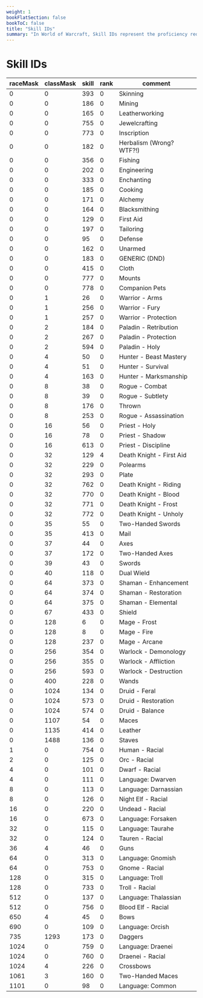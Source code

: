 ```yaml
---
weight: 1
bookFlatSection: false
bookToC: false
title: "Skill IDs"
summary: "In World of Warcraft, Skill IDs represent the proficiency required to perform specific actions such as crafting or equipping certain items, which are learned from profession trainers, recipes, or occasionally as quest rewards."
---
```


<!--markdownlint-disable MD025 MD033 -->

# Skill IDs

| raceMask | classMask | skill | rank | comment                  |
| -------- | --------- | ----- | ---- | ------------------------ |
| 0        | 0         | 393   | 0    | Skinning                 |
| 0        | 0         | 186   | 0    | Mining                   |
| 0        | 0         | 165   | 0    | Leatherworking           |
| 0        | 0         | 755   | 0    | Jewelcrafting            |
| 0        | 0         | 773   | 0    | Inscription              |
| 0        | 0         | 182   | 0    | Herbalism (Wrong? WTF?!) |
| 0        | 0         | 356   | 0    | Fishing                  |
| 0        | 0         | 202   | 0    | Engineering              |
| 0        | 0         | 333   | 0    | Enchanting               |
| 0        | 0         | 185   | 0    | Cooking                  |
| 0        | 0         | 171   | 0    | Alchemy                  |
| 0        | 0         | 164   | 0    | Blacksmithing            |
| 0        | 0         | 129   | 0    | First Aid                |
| 0        | 0         | 197   | 0    | Tailoring                |
| 0        | 0         | 95    | 0    | Defense                  |
| 0        | 0         | 162   | 0    | Unarmed                  |
| 0        | 0         | 183   | 0    | GENERIC (DND)            |
| 0        | 0         | 415   | 0    | Cloth                    |
| 0        | 0         | 777   | 0    | Mounts                   |
| 0        | 0         | 778   | 0    | Companion Pets           |
| 0        | 1         | 26    | 0    | Warrior - Arms           |
| 0        | 1         | 256   | 0    | Warrior - Fury           |
| 0        | 1         | 257   | 0    | Warrior - Protection     |
| 0        | 2         | 184   | 0    | Paladin - Retribution    |
| 0        | 2         | 267   | 0    | Paladin - Protection     |
| 0        | 2         | 594   | 0    | Paladin - Holy           |
| 0        | 4         | 50    | 0    | Hunter - Beast Mastery   |
| 0        | 4         | 51    | 0    | Hunter - Survival        |
| 0        | 4         | 163   | 0    | Hunter - Marksmanship    |
| 0        | 8         | 38    | 0    | Rogue - Combat           |
| 0        | 8         | 39    | 0    | Rogue - Subtlety         |
| 0        | 8         | 176   | 0    | Thrown                   |
| 0        | 8         | 253   | 0    | Rogue - Assassination    |
| 0        | 16        | 56    | 0    | Priest - Holy            |
| 0        | 16        | 78    | 0    | Priest - Shadow          |
| 0        | 16        | 613   | 0    | Priest - Discipline      |
| 0        | 32        | 129   | 4    | Death Knight - First Aid |
| 0        | 32        | 229   | 0    | Polearms                 |
| 0        | 32        | 293   | 0    | Plate                    |
| 0        | 32        | 762   | 0    | Death Knight - Riding    |
| 0        | 32        | 770   | 0    | Death Knight - Blood     |
| 0        | 32        | 771   | 0    | Death Knight - Frost     |
| 0        | 32        | 772   | 0    | Death Knight - Unholy    |
| 0        | 35        | 55    | 0    | Two-Handed Swords        |
| 0        | 35        | 413   | 0    | Mail                     |
| 0        | 37        | 44    | 0    | Axes                     |
| 0        | 37        | 172   | 0    | Two-Handed Axes          |
| 0        | 39        | 43    | 0    | Swords                   |
| 0        | 40        | 118   | 0    | Dual Wield               |
| 0        | 64        | 373   | 0    | Shaman - Enhancement     |
| 0        | 64        | 374   | 0    | Shaman - Restoration     |
| 0        | 64        | 375   | 0    | Shaman - Elemental       |
| 0        | 67        | 433   | 0    | Shield                   |
| 0        | 128       | 6     | 0    | Mage - Frost             |
| 0        | 128       | 8     | 0    | Mage - Fire              |
| 0        | 128       | 237   | 0    | Mage - Arcane            |
| 0        | 256       | 354   | 0    | Warlock - Demonology     |
| 0        | 256       | 355   | 0    | Warlock - Affliction     |
| 0        | 256       | 593   | 0    | Warlock - Destruction    |
| 0        | 400       | 228   | 0    | Wands                    |
| 0        | 1024      | 134   | 0    | Druid - Feral            |
| 0        | 1024      | 573   | 0    | Druid - Restoration      |
| 0        | 1024      | 574   | 0    | Druid - Balance          |
| 0        | 1107      | 54    | 0    | Maces                    |
| 0        | 1135      | 414   | 0    | Leather                  |
| 0        | 1488      | 136   | 0    | Staves                   |
| 1        | 0         | 754   | 0    | Human - Racial           |
| 2        | 0         | 125   | 0    | Orc - Racial             |
| 4        | 0         | 101   | 0    | Dwarf - Racial           |
| 4        | 0         | 111   | 0    | Language: Dwarven        |
| 8        | 0         | 113   | 0    | Language: Darnassian     |
| 8        | 0         | 126   | 0    | Night Elf - Racial       |
| 16       | 0         | 220   | 0    | Undead - Racial          |
| 16       | 0         | 673   | 0    | Language: Forsaken       |
| 32       | 0         | 115   | 0    | Language: Taurahe        |
| 32       | 0         | 124   | 0    | Tauren - Racial          |
| 36       | 4         | 46    | 0    | Guns                     |
| 64       | 0         | 313   | 0    | Language: Gnomish        |
| 64       | 0         | 753   | 0    | Gnome - Racial           |
| 128      | 0         | 315   | 0    | Language: Troll          |
| 128      | 0         | 733   | 0    | Troll - Racial           |
| 512      | 0         | 137   | 0    | Language: Thalassian     |
| 512      | 0         | 756   | 0    | Blood Elf - Racial       |
| 650      | 4         | 45    | 0    | Bows                     |
| 690      | 0         | 109   | 0    | Language: Orcish         |
| 735      | 1293      | 173   | 0    | Daggers                  |
| 1024     | 0         | 759   | 0    | Language: Draenei        |
| 1024     | 0         | 760   | 0    | Draenei - Racial         |
| 1024     | 4         | 226   | 0    | Crossbows                |
| 1061     | 3         | 160   | 0    | Two-Handed Maces         |
| 1101     | 0         | 98    | 0    | Language: Common         |
